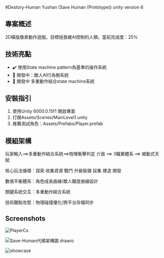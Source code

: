 #Destory-Human Yushan  (Save Human (Prototype))
unity version 6

## 專案概述
2D橫版像素動作遊戲，目標拯救被AI控制的人類。當前完成度：25%

## 技術亮點
- ✔️ 使用State machine pattern為基準的操作系統
- 🚧 開發中：敵人AI行為樹系統
- 🚧 開發中 多重動作結合state machine系統
## 安裝指引
1. 使用Unity 6000.0.15f1 開啟專案
2. 打開Assets/Scenes/MainLevel1.unity
3. 推薦測試角色：Assets/Prefabs/Player.prefab

## 模組架構
玩家輸入==>多重動作結合系統==>物理衝擊判定
介面 ==> 3職業體系 ==> 被動式天賦 

核心玩法循環：探索 收集資源 戰鬥 升級裝備 採集 建造 開發

數值平衡體系：角色成長曲線/敵人難度曲線設計

關鍵系統交互：多重動作結合系統

技術難點攻堅：物理碰撞優化/跨平台存檔同步

## Screenshots
![PlayerCs](https://github.com/user-attachments/assets/ec1098ca-b23c-4c93-aef7-e64508f98712)

![Save-Human代碼架構圖 drawio](https://github.com/user-attachments/assets/8d005c8b-01fc-474e-8217-d7ce56a33fe1)

![showcase](https://github.com/user-attachments/assets/26b3b5e7-1dd9-4af0-9394-5d0379709b1b)


